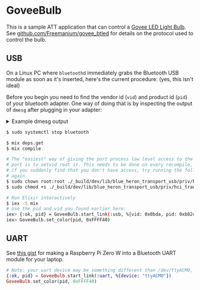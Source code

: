 # GoveeBulb

This is a sample ATT application that can control a [Govee LED Light
Bulb](https://www.amazon.com/MINGER-Dimmable-Changing-Equivalent-Multi-Color/dp/B07CL2RMR7/).
See
[github.com/Freemanium/govee_btled](https://github.com/Freemanium/govee_btled)
for details on the protocol used to control the bulb.

## USB

On a Linux PC where `bluetoothd` immediately grabs the Bluetooth USB module as
soon as it's inserted, here's the current procedure: (yes, this isn't ideal)

Before you begin you need to find the vendor id (`vid`) and product id (`pid`) of your bluetooth adapter. One way of doing that is by inspecting the output of `dmesg` after plugging in your adapter:

<details>
  <summary>Example dmesg output</summary>
  ```
  [174634.130045] usb 1-9: new full-speed USB device number 8 using xhci_hcd
  [174634.453638] usb 1-9: New USB device found, idVendor=0a5c, idProduct=21e8, bcdDevice= 1.12
  [174634.453643] usb 1-9: New USB device strings: Mfr=1, Product=2, SerialNumber=3
  [174634.453645] usb 1-9: Product: BCM20702A0
  [174634.453647] usb 1-9: Manufacturer: Broadcom Corp
  [174634.453649] usb 1-9: SerialNumber: 00190E112B40
  [174634.513882] audit: type=1130 audit(1599509227.196:198): pid=1 uid=0 auid=4294967295 ses=4294967295 msg='unit=systemd-rfkill comm="systemd" exe="/usr/lib/systemd/systemd" hostname=? addr=? terminal=? res=success'
  [174634.581454] Bluetooth: hci0: BCM: chip id 63
  [174634.584453] Bluetooth: hci0: BCM: features 0x07
  [174634.602454] Bluetooth: hci0: BCM20702A
  [174634.602459] Bluetooth: hci0: BCM20702A1 (001.002.014) build 0000
  [174634.604527] Bluetooth: hci0: BCM20702A1 'brcm/BCM20702A1-0a5c-21e8.hcd' Patch
  [174636.066728] Bluetooth: hci0: Broadcom Bluetooth Device
  [174636.066733] Bluetooth: hci0: BCM20702A1 (001.002.014) build 1459
  [174639.517580] audit: type=1131 audit(1599509232.199:199): pid=1 uid=0 auid=4294967295 ses=4294967295 msg='unit=systemd-rfkill comm="systemd" exe="/usr/lib/systemd/systemd" hostname=? addr=? terminal=? res=success'
  ```

  In this example the vid is `0a5c`, and the pid is `21e8`, which can be written in elixir hex notation as `0x0a5c` and `0x21e8`.
</details>

```sh
$ sudo systemctl stop bluetooth

$ mix deps.get
$ mix compile

# The "easiest" way of giving the port process low level access to the USB
# port is to setuid root it. This needs to be done on every recompile, so
# if you suddenly find that you don't have access, try running the following
# again.
$ sudo chown root:root ./_build/dev/lib/blue_heron_transport_usb/priv/hci_transport
$ sudo chmod +s ./_build/dev/lib/blue_heron_transport_usb/priv/hci_transport

# Run Elixir interactively
$ iex -S mix
# Use the pid and vid you found earlier here:
iex> {:ok, pid} = GoveeBulb.start_link(:usb, %{vid: 0x0bda, pid: 0xb82c})
iex> GoveeBulb.set_color(pid, 0xFFFF40)
```

## UART

See [this
gist](https://gist.github.com/fhunleth/fae46998609814ae4a8abd44f6f08188#setting-up-a-test-environment)
for making a Raspberry Pi Zero W into a Bluetooth UART module for your laptop.

```elixir
# Note: your uart device may be something different than /dev/ttyACM0, in that case substitute it here
{:ok, pid} = GoveeBulb.start_link(:uart, %{device: "ttyACM0"})
GoveeBulb.set_color(pid, 0xFFFF40)
```
